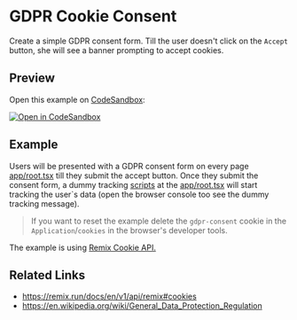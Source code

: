 # GDPR Cookie Consent

Create a simple GDPR consent form.
Till the user doesn't click on the `Accept` button, she will see a banner prompting to accept cookies.


## Preview

Open this example on [CodeSandbox](https://codesandbox.com):

[![Open in CodeSandbox](https://codesandbox.io/static/img/play-codesandbox.svg)](https://codesandbox.io/s/github/remix-run/remix/tree/main/examples/gdpr-cookie-consent)

## Example

Users will be presented with a GDPR consent form on every page [app/root.tsx](app/root.tsx) till they submit the accept button.
Once they submit the consent form, a dummy tracking [scripts](public/dummy-analytics-script.js) at the [app/root.tsx](app/root.tsx)  will start tracking the user`s data (open the browser console too see the dummy tracking message).

> If you want to reset the example delete the `gdpr-consent` cookie in the `Application`/`cookies` in the browser's developer tools.

The example is using [Remix Cookie API.]([https://link](https://remix.run/docs/en/v1/api/remix#cookies)) 

## Related Links

- https://remix.run/docs/en/v1/api/remix#cookies
- https://en.wikipedia.org/wiki/General_Data_Protection_Regulation
